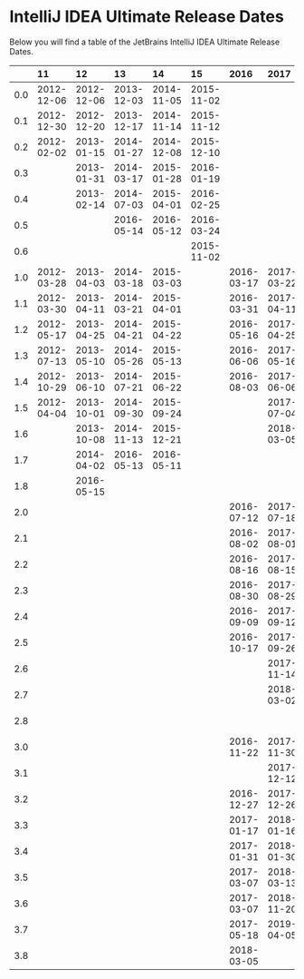 # IntelliJ IDEA Ultimate Release Dates
Below you will find a table of the JetBrains IntelliJ IDEA Ultimate Release Dates.

|     | 11         | 12         | 13         | 14         | 15         | 2016       | 2017       | 2018       | 2019       | 2020       | 2021       |
|----:|:-----------|:-----------|:-----------|:-----------|:-----------|:-----------|:-----------|:-----------|:-----------|:-----------|:-----------|
| 0.0 | 2012-12-06 | 2012-12-06 | 2013-12-03 | 2014-11-05 | 2015-11-02 |            |            |            |            |            |            |
| 0.1 | 2012-12-30 | 2012-12-20 | 2013-12-17 | 2014-11-14 | 2015-11-12 |            |            |            |            |            |            |
| 0.2 | 2012-02-02 | 2013-01-15 | 2014-01-27 | 2014-12-08 | 2015-12-10 |            |            |            |            |            |            |
| 0.3 |            | 2013-01-31 | 2014-03-17 | 2015-01-28 | 2016-01-19 |            |            |            |            |            |            |
| 0.4 |            | 2013-02-14 | 2014-07-03 | 2015-04-01 | 2016-02-25 |            |            |            |            |            |            |
| 0.5 |            |            | 2016-05-14 | 2016-05-12 | 2016-03-24 |            |            |            |            |            |            |
| 0.6 |            |            |            |            | 2015-11-02 |            |            |            |            |            |            |
| 1.0 | 2012-03-28 | 2013-04-03 | 2014-03-18 | 2015-03-03 |            | 2016-03-17 | 2017-03-22 | 2018-03-27 | 2019-03-27 | 2020-04-09 | 2021-04-07 |
| 1.1 | 2012-03-30 | 2013-04-11 | 2014-03-21 | 2015-04-01 |            | 2016-03-31 | 2017-04-11 | 2018-04-10 | 2019-04-17 | 2020-04-30 | 2021-04-30 |
| 1.2 | 2012-05-17 | 2013-04-25 | 2014-04-21 | 2015-04-22 |            | 2016-05-16 | 2017-04-25 | 2018-04-24 | 2019-05-08 | 2020-06-03 | 2021-06-01 |
| 1.3 | 2012-07-13 | 2013-05-10 | 2014-05-26 | 2015-05-13 |            | 2016-06-06 | 2017-05-16 | 2018-05-08 | 2019-05-28 | 2020-07-08 | 2021-06-29 |
| 1.4 | 2012-10-29 | 2013-06-10 | 2014-07-21 | 2015-06-22 |            | 2016-08-03 | 2017-06-06 | 2018-05-21 | 2019-07-30 | 2020-07-22 |            |
| 1.5 | 2012-04-04 | 2013-10-01 | 2014-09-30 | 2015-09-24 |            |            | 2017-07-04 | 2018-06-13 |            |            |            |
| 1.6 |            | 2013-10-08 | 2014-11-13 | 2015-12-21 |            |            | 2018-03-05 | 2018-07-12 |            |            |            |
| 1.7 |            | 2014-04-02 | 2016-05-13 | 2016-05-11 |            |            |            | 2018-11-20 |            |            |            |
| 1.8 |            | 2016-05-15 |            |            |            |            |            | 2019-04-05 |            |            |            |
| 2.0 |            |            |            |            |            | 2016-07-12 | 2017-07-18 | 2018-07-25 | 2019-07-24 | 2020-07-28 | 2021-07-27 |
| 2.1 |            |            |            |            |            | 2016-08-02 | 2017-08-01 | 2018-08-07 | 2019-08-21 | 2020-08-25 | 2021-08-24 |
| 2.2 |            |            |            |            |            | 2016-08-16 | 2017-08-15 | 2018-08-21 | 2019-09-06 | 2020-09-15 | 2021-09-14 |
| 2.3 |            |            |            |            |            | 2016-08-30 | 2017-08-29 | 2018-09-04 | 2019-09-24 | 2020-10-06 | 2021-10-15 |
| 2.4 |            |            |            |            |            | 2016-09-09 | 2017-09-12 | 2018-09-18 | 2019-10-29 | 2020-11-25 | 2021-12-21 |
| 2.5 |            |            |            |            |            | 2016-10-17 | 2017-09-26 | 2018-10-16 |            |            |            |
| 2.6 |            |            |            |            |            |            | 2017-11-14 | 2018-11-13 |            |            |            |
| 2.7 |            |            |            |            |            |            | 2018-03-02 | 2018-11-27 |            |            |            |
| 2.8 |            |            |            |            |            |            |            | 2019-04-05 |            |            |            |
| 3.0 |            |            |            |            |            | 2016-11-22 | 2017-11-30 | 2018-11-21 | 2019-11-28 | 2020-12-01 | 2021-11-30 |
| 3.1 |            |            |            |            |            |            | 2017-12-12 | 2018-12-05 | 2019-12-18 | 2020-12-29 | 2021-12-29 |
| 3.2 |            |            |            |            |            | 2016-12-27 | 2017-12-26 | 2018-12-18 | 2020-01-21 | 2021-01-26 | 2022-01-28 |
| 3.3 |            |            |            |            |            | 2017-01-17 | 2018-01-16 | 2019-01-10 | 2020-02-11 | 2021-03-16 | 2022-03-17 |
| 3.4 |            |            |            |            |            | 2017-01-31 | 2018-01-30 | 2019-01-29 | 2020-03-17 | 2021-04-27 |            |
| 3.5 |            |            |            |            |            | 2017-03-07 | 2018-03-13 | 2019-02-26 | 2020-05-06 |            |            |
| 3.6 |            |            |            |            |            | 2017-03-07 | 2018-11-20 | 2019-03-26 |            |            |            |
| 3.7 |            |            |            |            |            | 2017-05-18 | 2019-04-05 |            |            |            |            |
| 3.8 |            |            |            |            |            | 2018-03-05 |            |            |            |            |            |